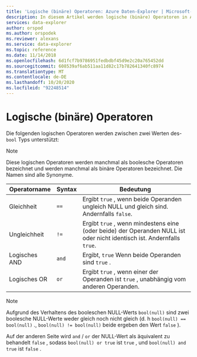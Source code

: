 ```yaml
---
title: 'Logische (binäre) Operatoren: Azure Daten-Explorer | Microsoft-Dokumentation'
description: In diesem Artikel werden logische (binäre) Operatoren in Azure Daten-Explorer beschrieben.
services: data-explorer
author: orspod
ms.author: orspodek
ms.reviewer: alexans
ms.service: data-explorer
ms.topic: reference
ms.date: 11/14/2018
ms.openlocfilehash: 6d1fcf7b9786951fedbdbf45d9e2c20a765452dd
ms.sourcegitcommit: 608539af6ab511aa11d82c17b782641340fc8974
ms.translationtype: MT
ms.contentlocale: de-DE
ms.lasthandoff: 10/20/2020
ms.locfileid: "92248514"
---
```

# <a name="logical-binary-operators"></a>Logische (binäre) Operatoren

Die folgenden logischen Operatoren werden zwischen zwei Werten des- `bool` Typs unterstützt:

> [!NOTE]
> Diese logischen Operatoren werden manchmal als boolesche Operatoren bezeichnet und werden manchmal als binäre Operatoren bezeichnet. Die Namen sind alle Synonyme.

|Operatorname|Syntax|Bedeutung|
|-------------|------|-------|
|Gleichheit     |`==`  |Ergibt `true` , wenn beide Operanden ungleich NULL und gleich sind. Andernfalls `false`.|
|Ungleichheit   |`!=`  |Ergibt `true` , wenn mindestens eine (oder beide) der Operanden NULL ist oder nicht identisch ist. Andernfalls `true`.|
|Logisches AND  |`and` |Ergibt, `true` Wenn beide Operanden sind `true` .|
|Logisches OR   |`or`  |Ergibt `true` , wenn einer der Operanden ist `true` , unabhängig vom anderen Operanden.|

> [!NOTE]
> Aufgrund des Verhaltens des booleschen NULL-Werts `bool(null)` sind zwei boolesche NULL-Werte weder gleich noch nicht gleich (d. h `bool(null) == bool(null)` ., `bool(null) != bool(null)` beide ergeben den Wert `false` ).
>
> Auf der anderen Seite wird `and` / `or` der NULL-Wert als äquivalent zu behandelt `false` , sodass `bool(null) or true` ist `true` , und `bool(null) and true` ist `false` .